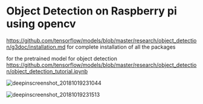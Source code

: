 # Object Detection on Raspberry pi using opencv
https://github.com/tensorflow/models/blob/master/research/object_detection/g3doc/installation.md for complete installation of all the packages 

for the pretrained model for object detection https://github.com/tensorflow/models/blob/master/research/object_detection/object_detection_tutorial.ipynb



![deepinscreenshot_20181019231044](https://user-images.githubusercontent.com/22499119/47235060-81077d00-d3f5-11e8-8b6a-0a99d22c33de.png)


![deepinscreenshot_20181019231513](https://user-images.githubusercontent.com/22499119/47235166-d2b00780-d3f5-11e8-9c08-9aedf9c04191.png)
